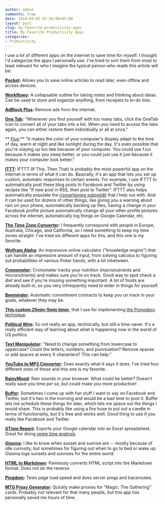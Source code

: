 ```yaml
---
author: admin
comments: true
date: 2014-04-05 07:20:00+05:00
layout: post
slug: my-favorite-productivity-apps
title: My Favorite Productivity Apps
categories:
- Productivity
---
```


I use a lot of different apps on the internet to save time for myself.  I thought I'd categorize the apps I personally use.  I've tried to sort them from most to least relevant for who I imagine the typical person who reads this article will be:

**[Pocket](http://getpocket.com/):** Allows you to save online articles to read later, even offline and across devices.

**[Workflowy](https://workflowy.com/):** A collapsable outline for taking notes and thinking about ideas.  Can be used to store and organize anything, from recepies to to-do lists.

**[AdBlock Plus](https://adblockplus.org/en/chrome):** Remove ads from the internet.

**[One Tab](http://www.one-tab.com/):** "Whenever you find yourself with too many tabs, click the OneTab icon to convert all of your tabs into a list. When you need to access the tabs again, you can either restore them individually or all at once."<!-- more -->

** [Flux](http://justgetflux.com/):** "It makes the color of your computer's display adapt to the time of day, warm at night and like sunlight during the day.  It's even possible that you're staying up too late because of your computer. You could use f.lux because it makes you sleep better, or you could just use it just because it makes your computer look better."

**[ITTT](https://ifttt.com):** IFTTT (If This, Then That) is probably the most powerful app on the internet in terms of what it can do.  Basically, it's an app that lets you set up custom, automatic responses to certain events.  For example, I use IFTTT to automatically post these blog posts to Facebook and Twitter by using recipes like "If new post in RSS, then post to Twitter".  IFTTT also helps automatically populate the [r/smartgiving subreddit](http://www.reddit.com/r/smartgiving) that I help out with.  And it can be used for dozens of other things, like giving you a warning about rain on your phone, automatically backing up files, having a change in your Facebook profile picture automatically change all your other profile pictures across the internet, automatically log things on Google Calendar, etc.

**[The Time Zone Converter](http://www.thetimezoneconverter.com/):** I frequently correspond with people in Europe, Australia, Chicago, and California, so I need something to keep my time zones straight.  I've tried six different apps for this, and this one is my favorite.

**[Wolfram Alpha](https://www.wolframalpha.com/):** An impressive online calculator ("knowledge engine") that can handle an impressive amount of input, from solving calculus to figuring out probabilities of various Poker hands, with a lot inbetween.

**[Cronometer](https://cronometer.com/):** Cronometer tracks your nutrition (macronutrients and micronutrients) and makes sure you're on track.  Good way to spot check a diet and see if you're missing something important.  A lot of foods are already built-in, so you very infrequently need to enter in things for yourself.

**[Beeminder](https://www.beeminder.com/):** Automatic commitment contracts to keep you on track in your goals, whatever they may be.

**[This custom 25min-5min timer](http://www.online-stopwatch.com/full-screen-interval-timer/?c=vxv55r3380)**, that I use for implementing [the Pomodoro technique](http://pomodorotechnique.com/).

**[Political Wire](http://politicalwire.com/):** So not really an app, technically, but still a time-saver.  It's a really efficient way of learning about what is happening now in the world of US politics.

**[Text Manipulator](http://rumkin.com/tools/cipher/manipulate.php):** "Need to change something from lowercase to uppercase? Count the letters, numbers, and punctuation? Remove spaces or add spaces at every X characters? This can help."

**[YouTube to MP3 Converter](http://www.video2mp3.net/):** Does exactly what it says it does.  I've tried four different ones of these and this one is my favorite.

**[RainyMood](http://www.rainymood.com/):** Rain sounds in your browser.  What could be better?  Doesn't really save you time _per se_, but could make you more productive!

**[Buffer](https://bufferapp.com):** Sometimes I come up with fun stuff I want to say on Facebook and Twitter, but it's two in the morning and would be a bad time to post it.  Buffer lets me schedule these things for later, which lets me space out the things I would share.  This is probably like using a fire hose to put out a candle in terms of functionality, but it's free and works well.  Good thing to use if you really like Facebook and Twitter.

**[GTime Report](https://beta.gtimereport.com/):** Exports your Google calendar into an Excel spreadsheet.  Great for doing [some time analysis](http://everydayutilitarian.com/essays/personal-review-for-december-2013-february-2014/#title).

**[Giasma](http://www.gaisma.com/en/):** I like to know when sunset and sunrise are -- mostly because of idle curiosity, but sometimes for figuring out when to go to bed or wake up.  Giasma logs sunsets and sunrises for the entire world.

**[HTML to Markdown](http://domchristie.github.io/to-markdown/):** Painlessly converts HTML script into the Markdown format.  Does not do the reverse.

**[Pingdom](http://tools.pingdom.com/fpt/):** Tests page load speed and does server pings and traceroutes.

**[MTG Proxy Generator](http://magic.bluebones.net/proxies/):** Quickly make proxies for "Magic: The Gathering" cards.  Probably not relevant for that many people, but this app has personally saved me hours of time.
